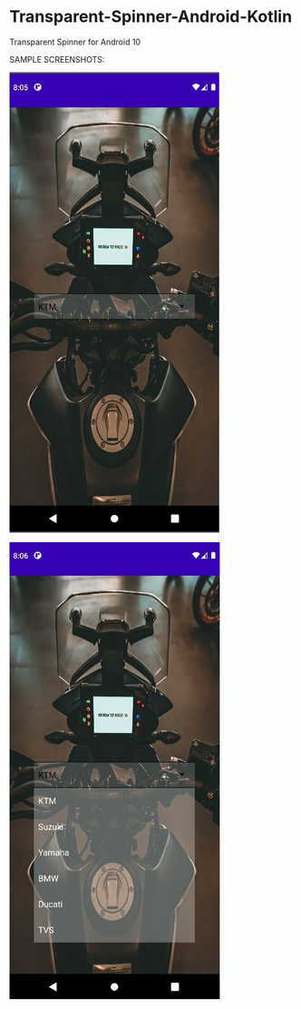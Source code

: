 # Transparent-Spinner-Android-Kotlin
Transparent Spinner for Android 10

SAMPLE SCREENSHOTS:


![](sample%20images/custom_spinner.JPG)

![](sample%20images/custom_spinner1.JPG)

